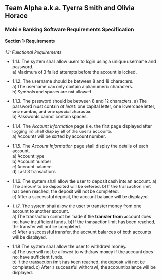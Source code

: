 ## Team Alpha a.k.a. Tyerra Smith and Olivia Horace  
### Mobile Banking Software Requirements Specification  

#### Section 1: Requirements  

*1.1: Functional Requirements*  

* 1.1.1. The system shall allow users to login using a unique username and password.  
    a) Maximum of 3 failed attempts before the account is locked.  

* 1.1.2. The username should be between 8 and 18 characters.  
    a) The username can only contain alphanumeric characters.  
    b) Symbols and spaces are not allowed.  

* 1.1.3. The password should be between 8 and 12 characters.
    a) The password must contain *at least*: one capital letter, one lowercase letter, one number, and one special character.  
    b) Passwords cannot contain spaces.  

* 1.1.4. The *Account Information* page (i.e. the first page displayed after logging in) shall display all of the user's accounts.  
    a) Accounts will be sorted by account number.  

* 1.1.5. The *Account Information* page shall display the details of each account.  
    a) Account type   
    b) Account number  
    c) Account balance  
    d) Last 3 transactions  

* 1.1.6. The system shall allow the user to deposit cash into an account.
    a) The amount to be deposited will be entered. 
    b) If the transaction limit has been reached, the deposit will not be completed.    
    c) After a successful deposit, the account balance will be displayed. 

* 1.1.7. The system shall allow the user to transfer money from one account to another account.  
    a) The transaction cannot be made if the **transfer from** account does not have insufficient funds. 
    b) If the transaction limit has been reached, the transfer will not be completed.  
    c) After a successful transfer, the account balances of both accounts will be displayed.   

* 1.1.8 The system shall allow the user to withdrawl money.  
    a) The user will not be allowed to withdraw money if the account does not have sufficient funds.  
    b) If the transaction limit has been reached, the deposit will not be completed. 
    c) After a successful withdrawl, the account balance will be displayed.  
